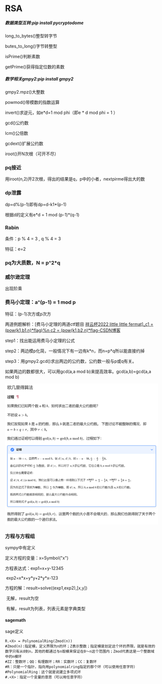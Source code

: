 # RSA

##### 数据类型互转:pip install pycryptodome

long_to_bytes()整型转字节

butes_to_long()字节转整型

isPrime()判断素数

getPrime()获得指定位数的素数

##### 数学相关gmpy2:pip install gmpy2

gmpy2.mpz()大整数

powmod()带模数的指数运算

invert()求逆元，如e\*d=1 mod phi（即e * d mod phi = 1 ）

gcd()公约数

lcm()公倍数

gcdext()扩展公约数

iroot()开N次根（可开不尽）

### pq接近

用iroot(n,2)开2次根，得出的结果是q，p中的小者，nextpirme得出大的数

### dp泄露

dp=d%(p-1)即有dp=d-k1*(p-1)

根据d的定义有e*d = 1 mod (p-1)\*(q-1)

### Rabin

条件：p % 4 = 3 , q % 4 = 3

特征：e=2

### pq为大质数，N = p^2*q



### 威尔逊定理

出现阶乘

### 费马小定理：a^(p-1) = 1 mod p 

特征：(p-1)次方或p次方

两道例题解析：[费马小定理的两道ctf题目 [祥云杯2022 little little fermat\]_c1 = (pow(k1,b1,n)*flag)%n c2 = (pow(k1,b2,n)*flag-CSDN博客](https://blog.csdn.net/jayq1/article/details/131931855)

step1：找出能运用费马小定理的公式

step2：两边模p化简，一般情况下有一边有k*n，而n=p\*q所以能直接约掉

step3：用gmpy2.gcd()求出两边的公约数，公约数一般与p或q有关。

如果两边的数都很大，可以用gcd(a,a mod b)来提高效率。gcd(a,b)=gcd(a,a mod b)

![image-20240724161117929](./../pictures/image-20240724161117929.png)

### 方程与方程组

sympy中有定义

定义方程的变量：x=Symbol("x")

方程表达式：exp1=x+y-12345

​		       exp2=x*x+y\*y+2\*y\*x-123

方程的解：result=solve((exp1,exp2),[x,y])

​		无解，result为空

​		有解，result为列表，列表元素是字典类型

#### sagemath

sage定义

```
R.<X> = PolynomialRing(Zmod(n))
#Zmod(n):指定模，定义界限为n的环；Z表示整数；指定模是划定这个环的界限，就是有效的数字只有从0到n，其他的都通过与n取模来保证在0～n这个范围内；Zmod代表这是一个整数域中的n模环
#ZZ：整数环；QQ：有理数环；RR：实数环；CC：复数环
#R：只是一个指针，指向用polynomialring指定的那个环（可以使用任意字符）
#PolynomialRing：这个就是说建立多项式环
#.<X>：指定一个变量的意思（可以用任意字符）
```

